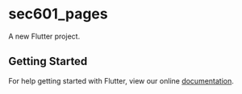 # sec601_pages

A new Flutter project.

## Getting Started

For help getting started with Flutter, view our online
[documentation](https://flutter.io/).
